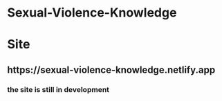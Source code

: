 # Sexual-Violence-Knowledge

<h1> Site </h1>
<h2> https://sexual-violence-knowledge.netlify.app </h2>

<h3> the site is still in development </h3>
